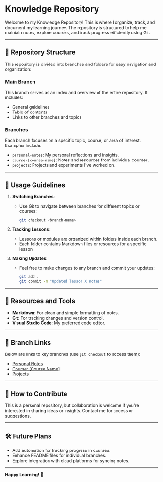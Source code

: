 # Knowledge Repository

Welcome to my Knowledge Repository! This is where I organize, track, and document my learning journey. The repository is structured to help me maintain notes, explore courses, and track progress efficiently using Git.

---

## 📂 Repository Structure

This repository is divided into branches and folders for easy navigation and organization:

### **Main Branch**
This branch serves as an index and overview of the entire repository. It includes:
- General guidelines
- Table of contents
- Links to other branches and topics

### **Branches**
Each branch focuses on a specific topic, course, or area of interest. Examples include:
- `personal-notes`: My personal reflections and insights.
- `course-[course-name]`: Notes and resources from individual courses.
- `projects`: Projects and experiments I've worked on.

---

## 📌 Usage Guidelines

1. **Switching Branches**:
   - Use Git to navigate between branches for different topics or courses:
     ```bash
     git checkout <branch-name>
     ```

2. **Tracking Lessons**:
   - Lessons or modules are organized within folders inside each branch.
   - Each folder contains Markdown files or resources for a specific lesson.

3. **Making Updates**:
   - Feel free to make changes to any branch and commit your updates:
     ```bash
     git add .
     git commit -m "Updated lesson X notes"
     ```

---

## 📖 Resources and Tools

- **Markdown**: For clean and simple formatting of notes.
- **Git**: For tracking changes and version control.
- **Visual Studio Code**: My preferred code editor.

---

## 🔗 Branch Links
Below are links to key branches (use `git checkout` to access them):
- [Personal Notes](#)
- [Course: [Course Name]](#)
- [Projects](#)

---

## 🤔 How to Contribute
This is a personal repository, but collaboration is welcome if you're interested in sharing ideas or insights. Contact me for access or suggestions.

---

## 🛠️ Future Plans
- Add automation for tracking progress in courses.
- Enhance README files for individual branches.
- Explore integration with cloud platforms for syncing notes.

---

**Happy Learning!** 🚀
